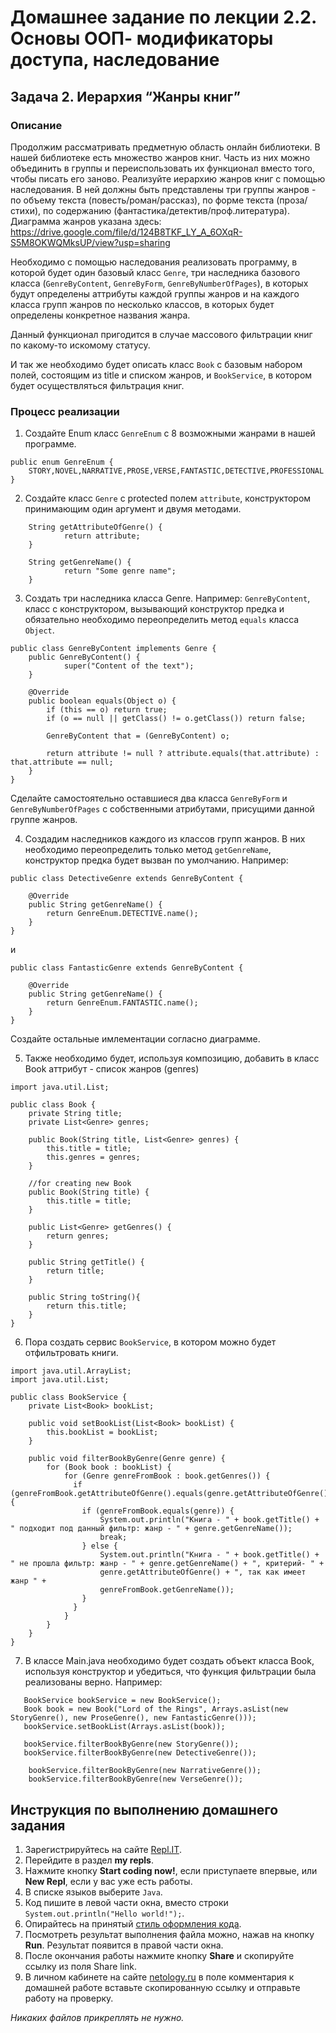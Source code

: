 Домашнее задание по лекции 2.2. Основы ООП- модификаторы доступа, наследование
==

## Задача 2. Иерархия “Жанры книг”
### Описание
Продолжим рассматривать предметную область онлайн библиотеки. 
В нашей библиотеке есть множество жанров книг. Часть из них можно объединить в группы и переиспользовать их функционал вместо того, чтобы писать его заново.
Реализуйте иерархию жанров книг с помощью наследования. В ней должны быть представлены три группы жанров - 
по объему текста (повесть/роман/рассказ), по форме текста (проза/стихи), по содержанию (фантастика/детектив/проф.литература).
Диаграмма жанров указана здесь: 
https://drive.google.com/file/d/124B8TKF_LY_A_6OXqR-S5M8OKWQMksUP/view?usp=sharing

Необходимо с помощью наследования реализовать программу, в которой будет один базовый класс `Genre`, три наследника базового класса 
(`GenreByContent`, `GenreByForm`, `GenreByNumberOfPages`), в которых будут определены аттрибуты каждой группы жанров 
и на каждого класса групп жанров по несколько классов, в которых будет определены конкретное названия жанра.

Данный функционал пригодится в случае массового фильтрации книг по какому-то искомому статусу.

И так же необходимо будет описать класс `Book` с базовым набором полей, состоящим из title и списком жанров, и `BookService`, в котором будет осуществляться фильтрация книг.

### Процесс реализации
1. Создайте Enum класс `GenreEnum` с 8 возможными жанрами в нашей программе.
```
public enum GenreEnum {
    STORY,NOVEL,NARRATIVE,PROSE,VERSE,FANTASTIC,DETECTIVE,PROFESSIONAL
}
```
2. Создайте класс `Genre` с protected полем `attribute`, конструктором принимающим один аргумент и двумя методами. 
```
    String getAttributeOfGenre() {
            return attribute;
    }
    
    String getGenreName() {
            return "Some genre name";
    }
```
3. Создать три наследника класса Genre. 
Например: `GenreByContent`, класс с конструктором, вызывающий конструктор предка и обязательно необходимо переопределить метод `equals` класса `Object`.
```
public class GenreByContent implements Genre {
    public GenreByContent() {
            super("Content of the text");
    }

    @Override
    public boolean equals(Object o) {
        if (this == o) return true;
        if (o == null || getClass() != o.getClass()) return false;

        GenreByContent that = (GenreByContent) o;

        return attribute != null ? attribute.equals(that.attribute) : that.attribute == null;
    }
}
```
Сделайте самостоятельно оставшиеся два класса `GenreByForm` и `GenreByNumberOfPages` с собственными атрибутами, присущими данной группе жанров.

4. Создадим наследников каждого из классов групп жанров. В них необходимо переопределить только метод `getGenreName`, конструктор предка будет вызван по умолчанию.
Например:
```
public class DetectiveGenre extends GenreByContent {

    @Override
    public String getGenreName() {
        return GenreEnum.DETECTIVE.name();
    }
}
```
и 
```
public class FantasticGenre extends GenreByContent {

    @Override
    public String getGenreName() {
        return GenreEnum.FANTASTIC.name();
    }
}
```

Создайте остальные имлементации согласно диаграмме.

5. Также необходимо будет, используя композицию, добавить в класс Book аттрибут - список жанров (genres)

```
import java.util.List;

public class Book {
    private String title;
    private List<Genre> genres;

    public Book(String title, List<Genre> genres) {
        this.title = title;
        this.genres = genres;
    }

    //for creating new Book
    public Book(String title) {
        this.title = title;
    }

    public List<Genre> getGenres() {
        return genres;
    }

    public String getTitle() {
        return title;
    }

    public String toString(){
        return this.title;
    }
}
```

6. Пора создать сервис `BookService`, в котором можно будет отфильтровать книги.

```
import java.util.ArrayList;
import java.util.List;

public class BookService {
    private List<Book> bookList;

    public void setBookList(List<Book> bookList) {
        this.bookList = bookList;
    }

    public void filterBookByGenre(Genre genre) {
        for (Book book : bookList) {
            for (Genre genreFromBook : book.getGenres()) {
              if (genreFromBook.getAttributeOfGenre().equals(genre.getAttributeOfGenre())) {
                if (genreFromBook.equals(genre)) {
                    System.out.println("Книга - " + book.getTitle() + " подходит под данный фильтр: жанр - " + genre.getGenreName());
                    break;
                } else {
                    System.out.println("Книга - " + book.getTitle() + " не прошла фильтр: жанр - " + genre.getGenreName() + ", критерий- " + 
                    genre.getAttributeOfGenre() + ", так как имеет жанр " +
                    genreFromBook.getGenreName());
                }
              }  
            }
        }
    }
}
```

7. В классе Main.java необходимо будет создать объект класса Book, используя конструктор и убедиться, 
что функция фильтрации была реализованы верно. Например:

```
   BookService bookService = new BookService();
   Book book = new Book("Lord of the Rings", Arrays.asList(new StoryGenre(), new ProseGenre(), new FantasticGenre()));
   bookService.setBookList(Arrays.asList(book));
   
   bookService.filterBookByGenre(new StoryGenre());
   bookService.filterBookByGenre(new DetectiveGenre());
   
    bookService.filterBookByGenre(new NarrativeGenre());
    bookService.filterBookByGenre(new VerseGenre());
```


## Инструкция по выполнению домашнего задания

1. Зарегистрируйтесь на сайте [Repl.IT](http://repl.it/).
2. Перейдите в раздел **my repls**.
3. Нажмите кнопку **Start coding now!**, если приступаете впервые, или **New Repl**, если у вас уже есть работы.
4. В списке языков выберите `Java`.
5. Код пишите в левой части окна, вместо строки `System.out.println("Hello world!");`.
6. Опирайтесь на принятый [стиль оформления кода](https://github.com/netology-code/codestyle/blob/master/java/README.md).
7. Посмотреть результат выполнения файла можно, нажав на кнопку **Run**. Результат появится в правой части окна.
8. После окончания работы нажмите кнопку **Share** и скопируйте ссылку из поля Share link.
9. В личном кабинете на сайте [netology.ru](http://netology.ru/) в поле комментария к домашней работе вставьте скопированную ссылку и отправьте работу на проверку.

*Никаких файлов прикреплять не нужно.*
